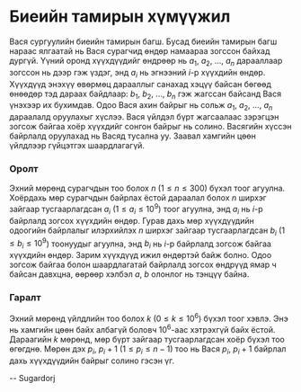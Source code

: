 Биеийн тамирын хүмүүжил
=======================
Вася сургуулийн биеийн тамирын багш. Бусад биеийн тамирын багш нараас ялгаатай нь Вася сурагчид өндөр намаараа зогссон байхад дургүй. Үүний оронд хүүхдүүдийг өндрөөр нь $a_1$, $a_2$, $...$, $a_n$ дарааллаар зогссон нь дээр гэж үздэг, энд $a_i$ нь эгнээний $i$-р хүүхдийн өндөр. Хүүхдүүд энэхүү өвөрмөц дарааллыг санахад хэцүү байсан бөгөөд өнөөдөр тэд дараах байдлаар: $b_1$, $b_2$, $...$, $b_n$ гэж жагссан байсанд Вася үнэхээр их бухимдав. Одоо Вася ахин байрыг нь сольж $a_1$, $a_2$, $...$, $a_n$ дараалалд оруулахыг хүслээ. Вася үйлдэл бүрт жагсаалаас зэрэгцэн зогсож байгаа хоёр хүүхдийг сонгон байрыг нь солино. Васягийн хүссэн байрлалд оруулахад нь Васяд тусална уу. Заавал хамгийн цөөн үйлдлээр гүйцэтгэх шаардлагагүй.

### Оролт
Эхний мөрөнд сурагчдын тоо болох $n$ ($1 ≤ n ≤ 300$) бүхэл тоог агуулна. Хоёрдахь мөр сурагчдын байрлах ёстой дараалал болох $n$ ширхэг зайгаар тусгаарлагдсан $a_i$ ($1 ≤ a_i ≤ 10^9$) тоог агуулна, энд $a_i$ нь $i$-р байрлалд зогсох хүүхдийн өндөр. Гурав дахь мөр хүүхдүүдийн одоогийн байрлалыг илэрхийлэх $n$ ширхэг зайгаар тусгаарлагдсан $b_i$ ($1 ≤ b_i ≤ 10^9$) тоонуудыг агуулна, энд  $b_i$ нь $i$-р байрлалд зогсож байгаа хүүхдийн өндөр. Зарим хүүхдүүд ижил өндөртэй байж болно. Одоо зогсож байгаа болон шаардлагатай байрлалд зогсох өндрүүд ямар ч байсан давхцна, өөрөөр хэлбэл $a$, $b$ олонлог нь тэнцүү байна.


### Гаралт
Эхний мөрөнд үйлдлийн тоо болох $k$ ($0 ≤ k ≤ 10^6$) бүхэл тоог хэвлэ.
Энэ нь хамгийн цөөн байх албагүй боловч $10^6$-аас хэтрэхгүй байх ёстой. Дараагийн $k$ мөрөнд, мөр бүрт зайгаар тусгаарлагдсан хоёр бүхэл тоо өгөгднө. Мөрөн дэх $p_i$, $p_i + 1$ ($1 ≤ p_i ≤ n - 1$) тоо нь Вася $p_i$, $p_i + 1$ байрлал дахь хүүхдүүдийн байрыг солино гэсэн үг.

-- Sugardorj
